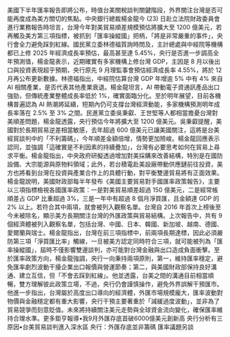 美國下半年匯率報告即將公布，時值台美關稅談判關鍵階段，外界關注台灣是否可能再度成為美方關切的焦點。中央銀行總裁楊金龍今 (23) 日赴立法院財政委員會進行業務報告時坦言，台灣今年對美貿易順差規模預估將擴大至 1200 億美元，若再觸及美方第三項指標，被抓到「匯率操縱國」把柄，「將是非常嚴重的事件」，央行會全力避免踩到紅線。國民黨立委林德福質詢時問及，主計總處與中經院等機構都已上修 2025 年經濟成長率預估，最高甚至達 5.45%，央行是否進一步調高全年預測值，楊金龍表示，近期確實有多家機構上修台灣 GDP，主因是 8 月以後出口與投資表現超乎預期，央行原先 9 月理監事會預估經濟成長率 4.55%，將於 12 月再公布更新數據。林德福指出，中經院估算台灣 GDP 年增逾 5% 中有 4% 來自 AI 相關產業，是否代表其他產業衰退。楊金龍坦言，AI 帶動電子資通訊產品出口強勁，但傳統產業整體成長率低於 1%，確實面臨分化。至於明年展望，目前各機構普遍認為 AI 熱潮將延續，短期內仍可支撐台灣經濟動能，多家機構預測明年成長率落在 2.5% 至 3% 之間。民進黨立委吳秉叡、王世堅等人都相當擔憂台灣對美順差問題，楊金龍透露，央行預估今年將擴大至 1200 億美元。吳秉叡提醒，美國對於長期貿易逆差相當敏感，去年超過 600 億美元已讓美國關注，這將是台美經貿談判中的「不利籌碼」，今年順差金額倍增，情勢更加險峻。楊金龍回應表示認同，並強調「這確實是不利因素的持續疊加」，台灣有必要思考如何在貿易上尋求平衡。楊金龍指出，中央政府研擬透過增加對美採購來改善結構，特別是在國防設備、大宗能源與原物料領域；此外，若台積電赴美設廠帶動供應鏈前往投資，美方也將看到台灣在投資與產業合作上的具體行動，對平衡雙邊貿易將有正面效果。楊金龍說明，美國財政部每半年發布《美國主要貿易對手國匯率政策報告》，主要以三項指標檢視各國匯率政策：一是對美貿易順差超過 150 億美元，二是經常帳順差占 GDP 比重超過 3%，三是一年中有超過 8 個月淨買匯，且金額達 GDP 的 2% 以上。若符合其中兩項，就會被列入觀察名單。台灣自 2016 年首次上榜後至今未被除名，顯示美方長期關注台灣的外匯政策與貿易結構。上次報告中，共有 9 個經濟體被列入觀察名單，包括台灣、中國、日本、韓國、新加坡、越南、德國、愛爾蘭與瑞士。楊金龍指出，台灣在前三項指標中，前兩項長期達標，因此必須嚴防第三項「淨買匯比率」觸線，一旦被美方認定同時符合三項，就可能被列為「匯率操縱國」，屆時不僅影響雙邊談判，亦可能對台灣金融與出口造成負面衝擊。至於匯率政策方向，楊金龍強調，央行一向秉持兩項原則，第一，維持匯率穩定，避免匯率劇烈波動干擾企業出口報價與營運節奏；第二，與美國財政部保持良好溝通、建立互信，但「不會去踩到紅線」。他並透露，台美之間的溝通目前相當順暢，雙方理解彼此政策立場，不過，央行仍會謹慎操作，避免外界誤解干預匯市。他進一步指出，台灣屬於高度出口導向的經濟體，外匯市場規模龐大，匯率波動對物價與金融穩定都有重大影響，央行干預主要著重於「減緩過度波動」，並非為了貿易競爭而刻意貶值。未來將持續關注美元走勢與全球資金流向變化，確保匯率維持合理水準。更多鉅亨報導•我9月外匯存底首破6000億美元創新高 央行分析有三原因•台美貿易談判進入深水區 央行：外匯存底並非籌碼 匯率議題另談